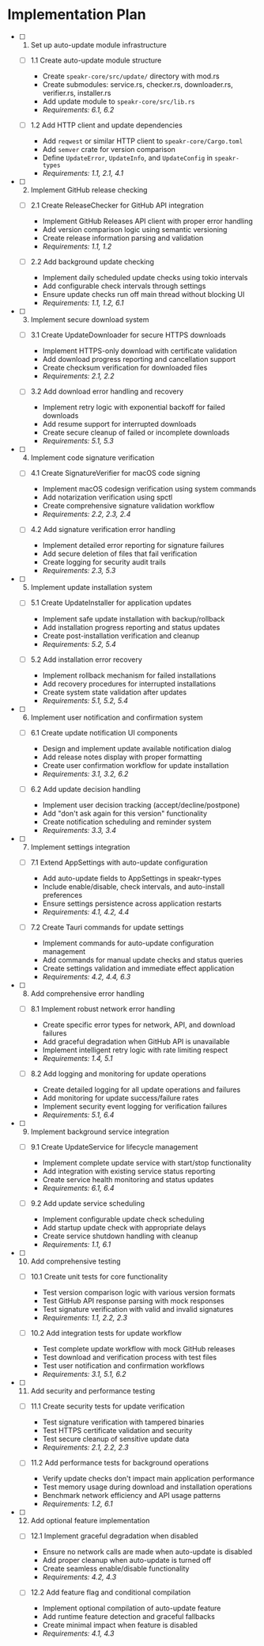 # Implementation Plan

- [ ] 1. Set up auto-update module infrastructure
  - [ ] 1.1 Create auto-update module structure
    - Create `speakr-core/src/update/` directory with mod.rs
    - Create submodules: service.rs, checker.rs, downloader.rs, verifier.rs, installer.rs
    - Add update module to `speakr-core/src/lib.rs`
    - _Requirements: 6.1, 6.2_

  - [ ] 1.2 Add HTTP client and update dependencies
    - Add `reqwest` or similar HTTP client to `speakr-core/Cargo.toml`
    - Add `semver` crate for version comparison
    - Define `UpdateError`, `UpdateInfo`, and `UpdateConfig` in `speakr-types`
    - _Requirements: 1.1, 2.1, 4.1_

- [ ] 2. Implement GitHub release checking
  - [ ] 2.1 Create ReleaseChecker for GitHub API integration
    - Implement GitHub Releases API client with proper error handling
    - Add version comparison logic using semantic versioning
    - Create release information parsing and validation
    - _Requirements: 1.1, 1.2_

  - [ ] 2.2 Add background update checking
    - Implement daily scheduled update checks using tokio intervals
    - Add configurable check intervals through settings
    - Ensure update checks run off main thread without blocking UI
    - _Requirements: 1.1, 1.2, 6.1_

- [ ] 3. Implement secure download system
  - [ ] 3.1 Create UpdateDownloader for secure HTTPS downloads
    - Implement HTTPS-only download with certificate validation
    - Add download progress reporting and cancellation support
    - Create checksum verification for downloaded files
    - _Requirements: 2.1, 2.2_

  - [ ] 3.2 Add download error handling and recovery
    - Implement retry logic with exponential backoff for failed downloads
    - Add resume support for interrupted downloads
    - Create secure cleanup of failed or incomplete downloads
    - _Requirements: 5.1, 5.3_

- [ ] 4. Implement code signature verification
  - [ ] 4.1 Create SignatureVerifier for macOS code signing
    - Implement macOS codesign verification using system commands
    - Add notarization verification using spctl
    - Create comprehensive signature validation workflow
    - _Requirements: 2.2, 2.3, 2.4_

  - [ ] 4.2 Add signature verification error handling
    - Implement detailed error reporting for signature failures
    - Add secure deletion of files that fail verification
    - Create logging for security audit trails
    - _Requirements: 2.3, 5.3_

- [ ] 5. Implement update installation system
  - [ ] 5.1 Create UpdateInstaller for application updates
    - Implement safe update installation with backup/rollback
    - Add installation progress reporting and status updates
    - Create post-installation verification and cleanup
    - _Requirements: 5.2, 5.4_

  - [ ] 5.2 Add installation error recovery
    - Implement rollback mechanism for failed installations
    - Add recovery procedures for interrupted installations
    - Create system state validation after updates
    - _Requirements: 5.1, 5.2, 5.4_

- [ ] 6. Implement user notification and confirmation system
  - [ ] 6.1 Create update notification UI components
    - Design and implement update available notification dialog
    - Add release notes display with proper formatting
    - Create user confirmation workflow for update installation
    - _Requirements: 3.1, 3.2, 6.2_

  - [ ] 6.2 Add update decision handling
    - Implement user decision tracking (accept/decline/postpone)
    - Add "don't ask again for this version" functionality
    - Create notification scheduling and reminder system
    - _Requirements: 3.3, 3.4_

- [ ] 7. Implement settings integration
  - [ ] 7.1 Extend AppSettings with auto-update configuration
    - Add auto-update fields to AppSettings in speakr-types
    - Include enable/disable, check intervals, and auto-install preferences
    - Ensure settings persistence across application restarts
    - _Requirements: 4.1, 4.2, 4.4_

  - [ ] 7.2 Create Tauri commands for update settings
    - Implement commands for auto-update configuration management
    - Add commands for manual update checks and status queries
    - Create settings validation and immediate effect application
    - _Requirements: 4.2, 4.4, 6.3_

- [ ] 8. Add comprehensive error handling
  - [ ] 8.1 Implement robust network error handling
    - Create specific error types for network, API, and download failures
    - Add graceful degradation when GitHub API is unavailable
    - Implement intelligent retry logic with rate limiting respect
    - _Requirements: 1.4, 5.1_

  - [ ] 8.2 Add logging and monitoring for update operations
    - Create detailed logging for all update operations and failures
    - Add monitoring for update success/failure rates
    - Implement security event logging for verification failures
    - _Requirements: 5.1, 6.4_

- [ ] 9. Implement background service integration
  - [ ] 9.1 Create UpdateService for lifecycle management
    - Implement complete update service with start/stop functionality
    - Add integration with existing service status reporting
    - Create service health monitoring and status updates
    - _Requirements: 6.1, 6.4_

  - [ ] 9.2 Add update service scheduling
    - Implement configurable update check scheduling
    - Add startup update check with appropriate delays
    - Create service shutdown handling with cleanup
    - _Requirements: 1.1, 6.1_

- [ ] 10. Add comprehensive testing
  - [ ] 10.1 Create unit tests for core functionality
    - Test version comparison logic with various version formats
    - Test GitHub API response parsing with mock responses
    - Test signature verification with valid and invalid signatures
    - _Requirements: 1.1, 2.2, 2.3_

  - [ ] 10.2 Add integration tests for update workflow
    - Test complete update workflow with mock GitHub releases
    - Test download and verification process with test files
    - Test user notification and confirmation workflows
    - _Requirements: 3.1, 5.1, 6.2_

- [ ] 11. Add security and performance testing
  - [ ] 11.1 Create security tests for update verification
    - Test signature verification with tampered binaries
    - Test HTTPS certificate validation and security
    - Test secure cleanup of sensitive update data
    - _Requirements: 2.1, 2.2, 2.3_

  - [ ] 11.2 Add performance tests for background operations
    - Verify update checks don't impact main application performance
    - Test memory usage during download and installation operations
    - Benchmark network efficiency and API usage patterns
    - _Requirements: 1.2, 6.1_

- [ ] 12. Add optional feature implementation
  - [ ] 12.1 Implement graceful degradation when disabled
    - Ensure no network calls are made when auto-update is disabled
    - Add proper cleanup when auto-update is turned off
    - Create seamless enable/disable functionality
    - _Requirements: 4.2, 4.3_

  - [ ] 12.2 Add feature flag and conditional compilation
    - Implement optional compilation of auto-update feature
    - Add runtime feature detection and graceful fallbacks
    - Create minimal impact when feature is disabled
    - _Requirements: 4.1, 4.3_
